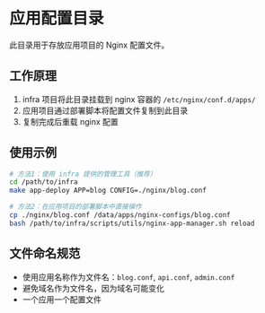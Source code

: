 # 应用配置目录

此目录用于存放应用项目的 Nginx 配置文件。

## 工作原理

1. infra 项目将此目录挂载到 nginx 容器的 `/etc/nginx/conf.d/apps/`
2. 应用项目通过部署脚本将配置文件复制到此目录
3. 复制完成后重载 nginx 配置

## 使用示例

```bash
# 方法1：使用 infra 提供的管理工具（推荐）
cd /path/to/infra
make app-deploy APP=blog CONFIG=./nginx/blog.conf

# 方法2：在应用项目的部署脚本中直接操作
cp ./nginx/blog.conf /data/apps/nginx-configs/blog.conf
bash /path/to/infra/scripts/utils/nginx-app-manager.sh reload
```

## 文件命名规范

- 使用应用名称作为文件名：`blog.conf`, `api.conf`, `admin.conf`
- 避免域名作为文件名，因为域名可能变化
- 一个应用一个配置文件

